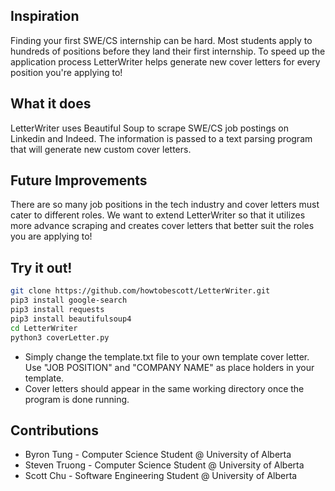 ## Inspiration
Finding your first SWE/CS internship can be hard. Most students apply to hundreds of positions before they land their first internship. To speed up the application process LetterWriter helps generate new cover letters for every position you're applying to!

## What it does
LetterWriter uses Beautiful Soup to scrape SWE/CS job postings on Linkedin and Indeed. The information is passed to a text parsing program that will generate new custom cover letters.

## Future Improvements
There are so many job positions in the tech industry and cover letters must cater to different roles. We want to extend LetterWriter so that it utilizes more advance scraping and creates cover letters that better suit the roles you are applying to!

## Try it out!
```bash
git clone https://github.com/howtobescott/LetterWriter.git
pip3 install google-search
pip3 install requests
pip3 install beautifulsoup4
cd LetterWriter
python3 coverLetter.py
```
* Simply change the template.txt file to your own template cover letter. Use "JOB POSITION" and "COMPANY NAME" as place holders in your template.
* Cover letters should appear in the same working directory once the program is done running.

## Contributions
* Byron Tung - Computer Science Student @ University of Alberta
* Steven Truong - Computer Science Student @ University of Alberta
* Scott Chu - Software Engineering Student @ University of Alberta
